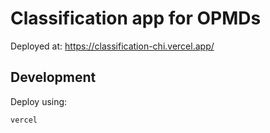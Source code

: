 # Classification app for OPMDs

Deployed at: https://classification-chi.vercel.app/

## Development

Deploy using: 

```
vercel
```

